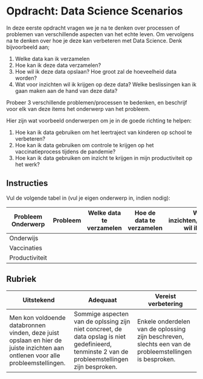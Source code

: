 # Opdracht: Data Science Scenarios

In deze eerste opdracht vragen we je na te denken over processen of problemen van verschillende aspecten van het echte leven. Om vervolgens na te denken over hoe je deze kan verbeteren met Data Science. Denk bijvoorbeeld aan;

1. Welke data kan ik verzamelen
2. Hoe kan ik deze data verzamelen?
3. Hoe wil ik deze data opslaan? Hoe groot zal de hoeveelheid data worden?
4. Wat voor inzichten wil ik krijgen op deze data? Welke beslissingen kan ik gaan maken aan de hand van deze data?

Probeer 3 verschillende problemen/processen te bedenken, en beschrijf voor elk van deze items het onderwerp van het probleem.

Hier zijn wat voorbeeld onderwerpen om je in de goede richting te helpen:

1. Hoe kan ik data gebruiken om het leertraject van kinderen op school te verbeteren?
2. Hoe kan ik data gebruiken om controle te krijgen op het vaccinatieprocess tijdens de pandemie?
3. Hoe kan ik data gebruiken om inzicht te krijgen in mijn productiviteit op het werk?


## Instructies

Vul de volgende tabel in (vul je eigen onderwerp in, indien nodig):

| Probleem Onderwerp | Probleem | Welke data te verzamelen | Hoe de data te verzamelen | Welke inzichten/beslissingen wil ik maken | 
|----------------|---------|-----------------------|-----------------------|--------------------------------------|
| Onderwijs | | | | |
| Vaccinaties | | | | |
| Productiviteit | | | | |

## Rubriek

Uitstekend | Adequaat | Vereist verbetering
--- | --- | -- |
Men kon voldoende databronnen vinden, deze juist opslaan en hier de juiste inzichten aan ontlenen voor alle probleemstellingen. | Sommige aspecten van de oplssing zijn niet concreet, de data opslag is niet gedefinieerd, tenminste 2 van de probleemstellingen zijn besproken. | Enkele onderdelen van de oplossing zijn beschreven, slechts een van de probleemstellingen is besproken.
